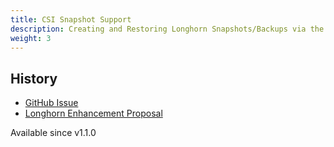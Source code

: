```yaml
---
title: CSI Snapshot Support
description: Creating and Restoring Longhorn Snapshots/Backups via the kubernetes CSI snapshot mechanism
weight: 3
---
```


## History
- [GitHub Issue](https://github.com/longhorn/longhorn/issues/304)
- [Longhorn Enhancement Proposal](https://github.com/longhorn/longhorn/blob/master/enhancements/20200904-csi-snapshot-support.md)

Available since v1.1.0
